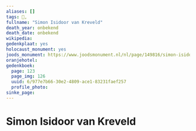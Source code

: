 ```yaml
---
aliases: []
tags: 👤, 
fullname: "Simon Isidoor van Kreveld"
death_year: onbekend
death_date: onbekend
wikipedia:
gedenkplaat: yes
holocaust_monument: yes
joods_monument: https://www.joodsmonument.nl/nl/page/149816/simon-isidoor-van-kreveld
oranjehotel:
gedenkboek:
  page: 123
  page_img: 126
  uuid: 6/977e7b66-30e2-4809-ace1-83231faef257
  profile_photo: 
sinke_page:
---
```


# Simon Isidoor van Kreveld
